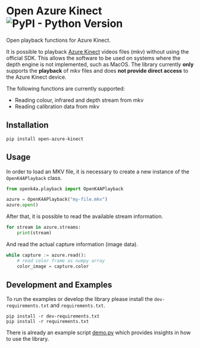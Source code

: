 # Open Azure Kinect ![PyPI - Python Version](https://img.shields.io/pypi/pyversions/open-azure-kinect)

Open playback functions for Azure Kinect.

It is possible to playback [Azure Kinect](https://github.com/microsoft/Azure-Kinect-Sensor-SDK) videos files (mkv) without using the official SDK. This allows the software to be used on systems where the depth engine is not implemented, such as MacOS. The library currently **only** supports the **playback** of mkv files and does **not provide direct access** to the Azure Kinect device.

The following functions are currently supported:

- Reading colour, infrared and depth stream from mkv
- Reading calibration data from mkv

## Installation

```terminal
pip install open-azure-kinect
```

## Usage
In order to load an MKV file, it is necessary to create a new instance of the `OpenK4APlayback` class.

```python
from openk4a.playback import OpenK4APlayback

azure = OpenK4APlayback("my-file.mkv")
azure.open()
```

After that, it is possible to read the available stream information.

```python
for stream in azure.streams:
    print(stream)
```

And read the actual capture information (image data).

```python
while capture := azure.read():
    # read color frame as numpy array
    color_image = capture.color
```

## Development and Examples
To run the examples or develop the library please install the `dev-requirements.txt` and `requirements.txt`.

```terminal
pip install -r dev-requirements.txt
pip install -r requirements.txt
```

There is already an example script [demo.py](demo.py) which provides insights in how to use the library.